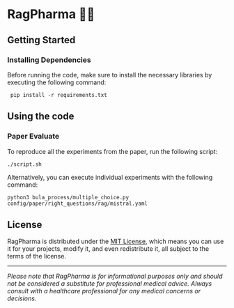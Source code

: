 # RagPharma 💊📃

## Getting Started


### Installing Dependencies

Before running the code, make sure to install the necessary libraries by executing the following command:

```
 pip install -r requirements.txt
```

## Using the code

### Paper Evaluate

To reproduce all the experiments from the paper, run the following script:


```
./script.sh
```

Alternatively, you can execute individual experiments with the following command:

```
python3 bula_process/multiple_choice.py config/paper/right_questions/rag/mistral.yaml
```
## License

RagPharma is distributed under the [MIT License](LICENSE), which means you can use it for your projects, modify it, and even redistribute it, all subject to the terms of the license.

---

*Please note that RagPharma is for informational purposes only and should not be considered a substitute for professional medical advice. Always consult with a healthcare professional for any medical concerns or decisions.*

